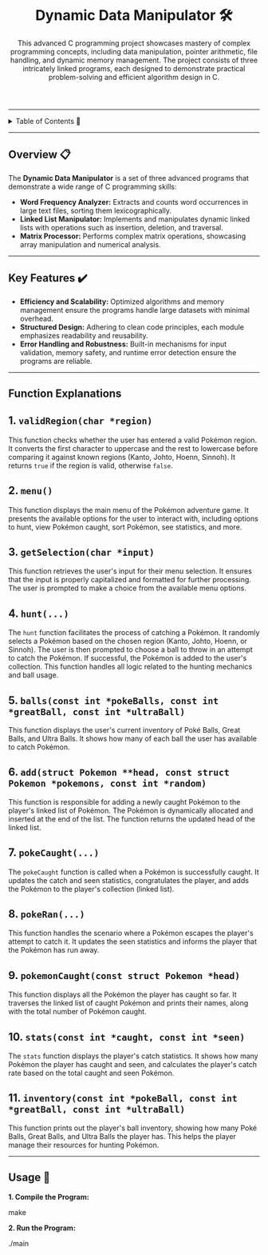 <!DOCTYPE html>
<html lang="en">
<head>
  <meta charset="UTF-8">
  <meta name="viewport" content="width=device-width, initial-scale=1.0">
</head>
<body>

<header>
  <h1>Dynamic Data Manipulator 🛠️</h1>
  <p>
    This advanced C programming project showcases mastery of complex programming concepts, including data manipulation, pointer arithmetic, file handling, and dynamic memory management. The project consists of three intricately linked programs, each designed to demonstrate practical problem-solving and efficient algorithm design in C.
  </p>
</header>

<hr>

<details>
  <summary>Table of Contents 📖</summary>
  <ul>
    <li><a href="#overview">Overview</a></li>
    <li><a href="#features">Key Features</a></li>
    <li><a href="#word-frequency-analyzer">Word Frequency Analyzer</a></li>
    <li><a href="#linked-list-manipulator">Linked List Manipulator</a></li>
    <li><a href="#matrix-processor">Matrix Processor</a></li>
    <li><a href="#usage">Usage</a></li>
  </ul>
</details>

<hr>

<section id="overview">
  <h2>Overview 📋</h2>
  <p>
    The <strong>Dynamic Data Manipulator</strong> is a set of three advanced programs that demonstrate a wide range of C programming skills:
  </p>
  <ul>
    <li><strong>Word Frequency Analyzer:</strong> Extracts and counts word occurrences in large text files, sorting them lexicographically.</li>
    <li><strong>Linked List Manipulator:</strong> Implements and manipulates dynamic linked lists with operations such as insertion, deletion, and traversal.</li>
    <li><strong>Matrix Processor:</strong> Performs complex matrix operations, showcasing array manipulation and numerical analysis.</li>
  </ul>
</section>

<hr>

<section id="features">
  <h2>Key Features ✔️</h2>
  <ul>
    <li><strong>Efficiency and Scalability:</strong> Optimized algorithms and memory management ensure the programs handle large datasets with minimal overhead.</li>
    <li><strong>Structured Design:</strong> Adhering to clean code principles, each module emphasizes readability and reusability.</li>
    <li><strong>Error Handling and Robustness:</strong> Built-in mechanisms for input validation, memory safety, and runtime error detection ensure the programs are reliable.</li>
  </ul>
</section>

<hr>

<h2>Function Explanations</h2>
    <div class="function-explanation">
        <h2>1. <code>validRegion(char *region)</code></h2>
        <p>This function checks whether the user has entered a valid Pokémon region. It converts the first character to uppercase and the rest to lowercase before comparing it against known regions (Kanto, Johto, Hoenn, Sinnoh). It returns <code>true</code> if the region is valid, otherwise <code>false</code>.</p>
    </div>
    <div class="function-explanation">
        <h2>2. <code>menu()</code></h2>
        <p>This function displays the main menu of the Pokémon adventure game. It presents the available options for the user to interact with, including options to hunt, view Pokémon caught, sort Pokémon, see statistics, and more.</p>
    </div>
    <div class="function-explanation">
        <h2>3. <code>getSelection(char *input)</code></h2>
        <p>This function retrieves the user's input for their menu selection. It ensures that the input is properly capitalized and formatted for further processing. The user is prompted to make a choice from the available menu options.</p>
    </div>
    <div class="function-explanation">
        <h2>4. <code>hunt(...)</code></h2>
        <p>The <code>hunt</code> function facilitates the process of catching a Pokémon. It randomly selects a Pokémon based on the chosen region (Kanto, Johto, Hoenn, or Sinnoh). The user is then prompted to choose a ball to throw in an attempt to catch the Pokémon. If successful, the Pokémon is added to the user's collection. This function handles all logic related to the hunting mechanics and ball usage.</p>
    </div>
    <div class="function-explanation">
        <h2>5. <code>balls(const int *pokeBalls, const int *greatBall, const int *ultraBall)</code></h2>
        <p>This function displays the user's current inventory of Poké Balls, Great Balls, and Ultra Balls. It shows how many of each ball the user has available to catch Pokémon.</p>
    </div>
    <div class="function-explanation">
        <h2>6. <code>add(struct Pokemon **head, const struct Pokemon *pokemons, const int *random)</code></h2>
        <p>This function is responsible for adding a newly caught Pokémon to the player's linked list of Pokémon. The Pokémon is dynamically allocated and inserted at the end of the list. The function returns the updated head of the linked list.</p>
    </div>
    <div class="function-explanation">
        <h2>7. <code>pokeCaught(...)</code></h2>
        <p>The <code>pokeCaught</code> function is called when a Pokémon is successfully caught. It updates the catch and seen statistics, congratulates the player, and adds the Pokémon to the player's collection (linked list).</p>
    </div>
    <div class="function-explanation">
        <h2>8. <code>pokeRan(...)</code></h2>
        <p>This function handles the scenario where a Pokémon escapes the player's attempt to catch it. It updates the seen statistics and informs the player that the Pokémon has run away.</p>
    </div>
    <div class="function-explanation">
        <h2>9. <code>pokemonCaught(const struct Pokemon *head)</code></h2>
        <p>This function displays all the Pokémon the player has caught so far. It traverses the linked list of caught Pokémon and prints their names, along with the total number of Pokémon caught.</p>
    </div>
    <div class="function-explanation">
        <h2>10. <code>stats(const int *caught, const int *seen)</code></h2>
        <p>The <code>stats</code> function displays the player's catch statistics. It shows how many Pokémon the player has caught and seen, and calculates the player's catch rate based on the total caught and seen Pokémon.</p>
    </div>
    <div class="function-explanation">
        <h2>11. <code>inventory(const int *pokeBall, const int *greatBall, const int *ultraBall)</code></h2>
        <p>This function prints out the player's ball inventory, showing how many Poké Balls, Great Balls, and Ultra Balls the player has. This helps the player manage their resources for hunting Pokémon.</p>
    </div>

<hr>

<section id="usage">
  <h2>Usage 🚀</h2>
  <p><strong>1. Compile the Program:</strong></p>
  <div class="code-block">make
  </div>
  
  <p><strong>2. Run the Program:</strong></p>
  <div class="code-block">./main
  </div>
</section>
</body>
</html>
